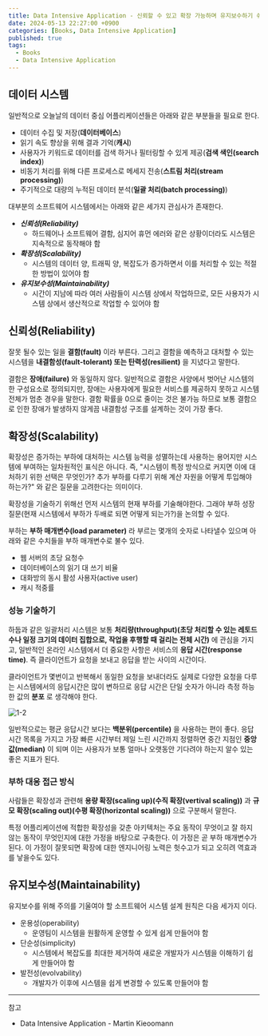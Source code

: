 ```yaml
---
title: Data Intensive Application - 신뢰할 수 있고 확장 가능하며 유지보수하기 쉬운 어플리케이션
date: 2024-05-13 22:27:00 +0900
categories: [Books, Data Intensive Application]
published: true
tags:
  - Books
  - Data Intensive Application
---
```


## 데이터 시스템

일반적으로 오늘날의 데이터 중심 어플리케이션들은 아래와 같은 부분들을 필요로 한다.

- 데이터 수집 및 저장(**데이터베이스**)
- 읽기 속도 향상을 위해 결과 기억(**캐시**)
- 사용자가 키워드로 데이터를 검색 하거나 필터링할 수 있게 제공(**검색 색인(search index)**)
- 비동기 처리를 위해 다른 프로세스로 메세지 전송(**스트림 처리(stream processing)**)
- 주기적으로 대량의 누적된 데이터 분석(**일괄 처리(batch processing)**)

대부분의 소프트웨어 시스템에서는 아래와 같은 세가지 관심사가 존재한다.

- **_신뢰성(Reliability)_**
  - 하드웨어나 소프트웨어 결함, 심지어 휴먼 에러와 같은 상황이더라도 시스템은 지속적으로 동작해야 함
- **_확장성(Scalability)_**
  - 시스템의 데이터 양, 트래픽 양, 복잡도가 증가하면서 이를 처리할 수 있는 적절한 방법이 있어야 함
- **_유지보수성(Maintainability)_**
  - 시간이 지남에 따라 여러 사람들이 시스템 상에서 작업하므로, 모든 사용자가 시스템 상에서 생산적으로 작업할 수 있어야 함

## 신뢰성(Reliability)

잘못 될수 있는 일을 **결함(fault)** 이라 부른다. 그리고 결함을 예측하고 대처할 수 있는 시스템을 **내결함성(fault-tolerant) 또는 탄력성(resilient)** 을 지녔다고 말한다.

결함은 **장애(failure)** 와 동일하지 않다. 일반적으로 결함은 사양에서 벗어난 시스템의 한 구성요소로 정의되지만, 장애는 사용자에게 필요한 서비스를 제공하지 못하고 시스템 전체가 멈춘 경우을 말한다.
결함 확률을 0으로 줄이는 것은 불가능 하므로 보통 결함으로 인한 장애가 발생하지 않게끔 내결함성 구조를 설계하는 것이 가장 좋다.

## 확장성(Scalability)

확장성은 증가하는 부하에 대처하는 시스템 능력을 성멸하는데 사용하는 용어지만 시스템에 부여하는 일차원적인 표식은 아니다. 즉, "시스템이 특정 방식으로 커지면 이에 대처하기 위한 선택은 무엇인가? 추가 부하를 다루기 위해 계산 자원을 어떻게 투입해야 하는가?" 와 같은 질문을 고려한다는 의미이다.

확장성을 기술하기 위해선 먼저 시스템의 현재 부하를 기술해야한다. 그래야 부하 성장 질문(현재 시스템에서 부하가 두배로 되면 어떻게 되는가?)을 논의할 수 있다.

부하는 **부하 매개변수(load parameter)** 라 부르는 몇개의 숫자로 나타낼수 있으며 아래와 같은 수치들을 부하 매개변수로 불수 있다.

- 웹 서버의 초당 요청수
- 데이터베이스의 읽기 대 쓰기 비율
- 대화방의 동시 활성 사용자(active user)
- 캐시 적중률

### 성능 기술하기

하둡과 같은 일괄처리 시스템은 보통 **처리량(throughput)(초당 처리할 수 있는 레토드수나 일정 크기의 데이터 집합으로, 작업을 후행할 때 걸리는 전체 시간)** 에 관심을 가지고, 일반적인 온라인 시스템에서 더 중요한 사항은 서비스의 **응답 시간(response time)**. 즉 클라이언트가 요청을 보내고 응답을 받는 사이의 시간이다.

클라이언트가 몇번이고 반복해서 동일한 요청을 보내더라도 실제로 다양한 요청을 다루는 시스템에서의 응답시간은 많이 변하므로 응답 시간은 단일 숫자가 아니라 측정 하능한 값의 **분포** 로 생각해야 한다.

![1-2](https://lh4.googleusercontent.com/NxaCpsS9OhNiEGb3bBmQFU8-EtLqxbbm9BNXY_DJOb-WqQw3Av33KSs68bXV2JNoTDUM8OTjjzxLhBUf8xaLhfFE14UPIJbO4xTKBDlHlhWmCm6mVZ4TFhk6te0Bb4Gc8E9x9jzq)

일반적으로는 평균 응답시간 보다는 **백분위(percentile)** 을 사용하는 편이 좋다. 응답 시간 목록을 가지고 가장 빠른 시간부터 제일 느린 시간까지 정렬하면 중간 지점인 **중앙값(median)** 이 되며 이는 사용자가 보통 얼마나 오랫동안 기다려야 하는지 알수 있는 좋은 지표가 된다.

### 부하 대응 접근 방식

사람들은 확장성과 관련해 **용량 확장(scaling up)(수직 확장(vertival scaling))** 과 **규모 확장(scaling out)(수평 확장(horizontal scaling))** 으로 구분해서 말한다.

특정 어플리케이션에 적합한 확장성을 갖춘 아키텍처는 주요 동작이 무엇이고 잘 하지 않는 동작이 무엇인지에 대한 가정을 바탕으로 구축한다. 이 가정은 곧 부하 매개변수가 된다. 이 가정이 잘못되면 확장에 대한 엔지니어링 노력은 헛수고가 되고 오히려 역효과를 낳을수도 있다.

## 유지보수성(Maintainability)

유지보수를 위해 주의를 기울여야 할 소프트웨어 시스템 설계 원칙은 다음 세가지 이다.

- 운용성(operability)
  - 운영팀이 시스템을 원활하게 운영할 수 있게 쉽게 만들어야 함
- 단순성(simplicity)
  - 시스템에서 복잡도를 최대한 제거하여 새로운 개발자가 시스템을 이해하기 쉽게 만들어야 함
- 발전성(evolvability)
  - 개발자가 이후에 시스템을 쉽게 변경할 수 있도록 만들어야 함

---

참고

- Data Intensive Application - Martin Kieoomann
